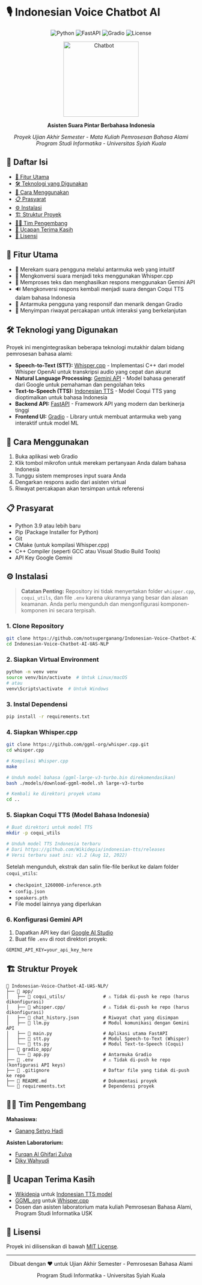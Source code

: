# 🎙️ Indonesian Voice Chatbot AI

<div align="center">

![Python](https://img.shields.io/badge/Python-3.9+-blue.svg)
![FastAPI](https://img.shields.io/badge/FastAPI-0.104.1-green.svg)
![Gradio](https://img.shields.io/badge/Gradio-4.0+-orange.svg)
![License](https://img.shields.io/badge/License-MIT-yellow.svg)

<img src="https://user-images.githubusercontent.com/74038190/238353480-219bcc70-f5dc-466b-9a60-29653d8e8433.gif" alt="Chatbot" width="200">

**Asisten Suara Pintar Berbahasa Indonesia**

*Proyek Ujian Akhir Semester - Mata Kuliah Pemrosesan Bahasa Alami*  
*Program Studi Informatika - Universitas Syiah Kuala*

</div>

## 📑 Daftar Isi
- [🌟 Fitur Utama](#-fitur-utama)
- [🛠️ Teknologi yang Digunakan](#️-teknologi-yang-digunakan)
- [🚀 Cara Menggunakan](#-cara-menggunakan)
- [📋 Prasyarat](#-prasyarat)
- [⚙️ Instalasi](#️-instalasi)
- [🏗️ Struktur Proyek](#️-struktur-proyek)
- [👨‍💻 Tim Pengembang](#-tim-pengembang)
- [🙏 Ucapan Terima Kasih](#-ucapan-terima-kasih)
- [📄 Lisensi](#-lisensi)

## 🌟 Fitur Utama

- 🎤 Merekam suara pengguna melalui antarmuka web yang intuitif
- 🧠 Mengkonversi suara menjadi teks menggunakan Whisper.cpp
- 💬 Memproses teks dan menghasilkan respons menggunakan Gemini API
- 🔊 Mengkonversi respons kembali menjadi suara dengan Coqui TTS dalam bahasa Indonesia
- 📱 Antarmuka pengguna yang responsif dan menarik dengan Gradio
- 🔄 Menyimpan riwayat percakapan untuk interaksi yang berkelanjutan

## 🛠️ Teknologi yang Digunakan

Proyek ini mengintegrasikan beberapa teknologi mutakhir dalam bidang pemrosesan bahasa alami:

- **Speech-to-Text (STT):** [Whisper.cpp](https://github.com/ggml-org/whisper.cpp) - Implementasi C++ dari model Whisper OpenAI untuk transkripsi audio yang cepat dan akurat
- **Natural Language Processing:** [Gemini API](https://ai.google.dev/) - Model bahasa generatif dari Google untuk pemahaman dan pengolahan teks
- **Text-to-Speech (TTS):** [Indonesian TTS](https://github.com/Wikidepia/indonesian-tts) - Model Coqui TTS yang dioptimalkan untuk bahasa Indonesia
- **Backend API:** [FastAPI](https://fastapi.tiangolo.com/) - Framework API yang modern dan berkinerja tinggi
- **Frontend UI:** [Gradio](https://www.gradio.app/) - Library untuk membuat antarmuka web yang interaktif untuk model ML

## 🚀 Cara Menggunakan

1. Buka aplikasi web Gradio
2. Klik tombol mikrofon untuk merekam pertanyaan Anda dalam bahasa Indonesia
3. Tunggu sistem memproses input suara Anda
4. Dengarkan respons audio dari asisten virtual
5. Riwayat percakapan akan tersimpan untuk referensi

## 📋 Prasyarat

- Python 3.9 atau lebih baru
- Pip (Package Installer for Python)
- Git
- CMake (untuk kompilasi Whisper.cpp)
- C++ Compiler (seperti GCC atau Visual Studio Build Tools)
- API Key Google Gemini

## ⚙️ Instalasi

> **Catatan Penting:** Repository ini tidak menyertakan folder `whisper.cpp`, `coqui_utils`, dan file `.env` karena ukurannya yang besar dan alasan keamanan. Anda perlu mengunduh dan mengonfigurasi komponen-komponen ini secara terpisah.

### 1. Clone Repository

```bash
git clone https://github.com/notsuperganang/Indonesian-Voice-Chatbot-AI-UAS-NLP.git
cd Indonesian-Voice-Chatbot-AI-UAS-NLP
```

### 2. Siapkan Virtual Environment

```bash
python -m venv venv
source venv/bin/activate  # Untuk Linux/macOS
# atau
venv\Scripts\activate  # Untuk Windows
```

### 3. Instal Dependensi

```bash
pip install -r requirements.txt
```

### 4. Siapkan Whisper.cpp

```bash
git clone https://github.com/ggml-org/whisper.cpp.git
cd whisper.cpp

# Kompilasi Whisper.cpp
make

# Unduh model bahasa (ggml-large-v3-turbo.bin direkomendasikan)
bash ./models/download-ggml-model.sh large-v3-turbo

# Kembali ke direktori proyek utama
cd ..
```

### 5. Siapkan Coqui TTS (Model Bahasa Indonesia)

```bash
# Buat direktori untuk model TTS
mkdir -p coqui_utils

# Unduh model TTS Indonesia terbaru
# Dari https://github.com/Wikidepia/indonesian-tts/releases
# Versi terbaru saat ini: v1.2 (Aug 12, 2022)
```

Setelah mengunduh, ekstrak dan salin file-file berikut ke dalam folder `coqui_utils`:
- `checkpoint_1260000-inference.pth`
- `config.json`
- `speakers.pth`
- File model lainnya yang diperlukan

### 6. Konfigurasi Gemini API

1. Dapatkan API key dari [Google AI Studio](https://makersuite.google.com/app/apikey)
2. Buat file `.env` di root direktori proyek:

```
GEMINI_API_KEY=your_api_key_here
```

## 🏗️ Struktur Proyek

```
📁 Indonesian-Voice-Chatbot-AI-UAS-NLP/
├── 📁 app/
│   ├── 📁 coqui_utils/              # ⚠️ Tidak di-push ke repo (harus dikonfigurasi)
│   ├── 📁 whisper.cpp/              # ⚠️ Tidak di-push ke repo (harus dikonfigurasi)
│   ├── 📄 chat_history.json         # Riwayat chat yang disimpan
│   ├── 📄 llm.py                    # Modul komunikasi dengan Gemini API
│   ├── 📄 main.py                   # Aplikasi utama FastAPI
│   ├── 📄 stt.py                    # Modul Speech-to-Text (Whisper)
│   └── 📄 tts.py                    # Modul Text-to-Speech (Coqui)
├── 📁 gradio_app/
│   └── 📄 app.py                    # Antarmuka Gradio
├── 📄 .env                          # ⚠️ Tidak di-push ke repo (konfigurasi API keys)
├── 📄 .gitignore                    # Daftar file yang tidak di-push ke repo
├── 📄 README.md                     # Dokumentasi proyek
└── 📄 requirements.txt              # Dependensi proyek
```

## 👨‍💻 Tim Pengembang

**Mahasiswa:**
- [Ganang Setyo Hadi](https://github.com/notsuperganang)

**Asisten Laboratorium:**
- [Furqan Al Ghifari Zulva](https://www.linkedin.com/in/furqan-al-ghifari-zulva/)
- [Diky Wahyudi](https://www.linkedin.com/in/dikywahyudi2002/)

## 🙏 Ucapan Terima Kasih

- [Wikidepia](https://github.com/Wikidepia) untuk [Indonesian TTS model](https://github.com/Wikidepia/indonesian-tts)
- [GGML.org](https://github.com/ggml-org) untuk [Whisper.cpp](https://github.com/ggml-org/whisper.cpp)
- Dosen dan asisten laboratorium mata kuliah Pemrosesan Bahasa Alami, Program Studi Informatika USK

## 📄 Lisensi

Proyek ini dilisensikan di bawah [MIT License](LICENSE).

---

<div align="center">
  <p>Dibuat dengan ❤️ untuk Ujian Akhir Semester - Pemrosesan Bahasa Alami</p>
  <p>Program Studi Informatika - Universitas Syiah Kuala</p>
</div>